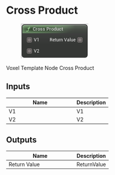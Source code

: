 # Cross Product

<div align="left" data-full-width="false"><figure><img src="../../../../.gitbook/assets/cross_product.png" alt=""><figcaption></figcaption></figure></div>

Voxel Template Node Cross Product

## Inputs

<table><thead><tr><th width="170">Name</th><th>Description</th></tr></thead><tbody><tr><td>V1</td><td>V1</td></tr><tr><td>V2</td><td>V2</td></tr></tbody></table>

## Outputs

<table><thead><tr><th width="170">Name</th><th>Description</th></tr></thead><tbody><tr><td>Return Value</td><td>ReturnValue</td></tr></tbody></table>
